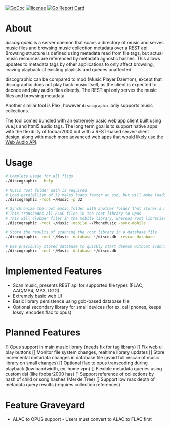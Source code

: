 [![GoDoc](https://godoc.org/github.com/shawnsmithdev/discographic?status.png)](https://godoc.org/github.com/shawnsmithdev/discographic)
[![license](http://img.shields.io/badge/license-MIT-red.svg?style=flat)](https://raw.githubusercontent.com/shawnsmithdev/discographic/master/LICENSE)
[![Go Report Card](https://goreportcard.com/badge/github.com/shawnsmithdev/discographic)](https://goreportcard.com/report/github.com/shawnsmithdev/discographic)

About
=====

*discographic* is a server daemon that scans a directory of music and serves music files and browsing music
collection metadata over a REST api.  Browsing structure is defined using metadata read from file tags, but actual music
resources are referenced by metadata agnostic hashes. This allows updates to metadata tags by other applications to only
affect browsing, leaving playback of existing playlists and queues unaffected.

discographic can be compared to mpd (Music Player Daemon), except that discographic does not play back music itself,
as the client is expected to decode and play audio files directly. The REST api only serves the music files and browsing
metadata.

Another similar tool is Plex, however `discographic` only supports music collections.

The tool comes bundled with an extremely basic web app client built using vue.js and html5 audio tags.
The long term goal is to support native apps with the flexibilty of foobar2000 but with a REST-based server-client
design, along with much more advanced web apps that would likely use the
[Web Audio API](https://developer.mozilla.org/en-US/docs/Web/API/Web_Audio_API/Basic_concepts_behind_Web_Audio_API).

Usage
=====
``` bash
# Complete usage for all flags.
./discographic --help

# Music root folder path is required.
# Load paralellism of 32 makes loads faster on ssd, but will make loads slower on a mechanical hard drive.
./discographic -root ~/Music -p 32

# Synchronize the root music folder with another folder that stores a mobile library
# This transcodes all FLAC files in the root library to Opus
# This will clobber files in the mobile library, whereas root libraries are always read only.
./discographic -root ~/Music -mobile ~/PhoneMusic -sync-mobile

# Store the results of scanning the root library in a database file
./discographic -root ~/Music -database ~/disco.db -rescan-database

# Use previously stored database to quickly start daemon without scanning the library again
./discographic -root ~/Music -database ~/disco.db
```

Implemented Features
====================
* Scan music, presents REST api for supported file types (FLAC, AAC/MP4, MP3, OGG)
* Extremely basic web UI
* Basic library persistence using gob-based database file
* Optional secondary library for small devices (for ex. cell phones, keeps lossy, encodes flac to opus)

Planned Features
================
[] Opus support in main music library (needs fix for tag library)
[] Fix web ui play buttons
[] Monitor file system changes, realtime library updates
[] Store incremental metadata changes in database file (avoid full rescan of music library on small changes)
[] Optional flac to opus transcoding during playback (low bandwidth, ex. home vpn)
[] Flexible metadata queries using custom dsl (like foobar2000 has)
[] Support reference of collections by hash of child or song hashes (Merkle Tree)
[] Support low max depth of metadata query results (requires collection references)

Feature Graveyard
=================
* ALAC to OPUS support - Users must convert to ALAC to FLAC first
